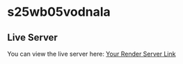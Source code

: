 # s25wb05vodnala
## Live Server
You can view the live server here: [Your Render Server Link]("https://s25wb05vodnala-bri1.onrender.com")